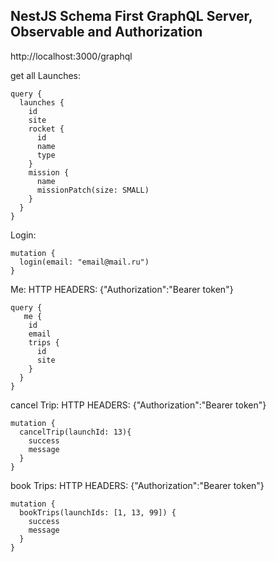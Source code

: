 ## NestJS Schema First GraphQL Server, Observable and Authorization

http://localhost:3000/graphql

get all Launches:

```
query {
  launches {
    id
    site
    rocket {
      id
      name
      type
    }
    mission {
      name
      missionPatch(size: SMALL)
    }
  }
}
```

Login:

```
mutation {
  login(email: "email@mail.ru")
}
```

Me:
HTTP HEADERS: {"Authorization":"Bearer token"}

```
query {
   me {
    id
    email
    trips {
      id
      site
    }
  }
}
```

cancel Trip:
HTTP HEADERS: {"Authorization":"Bearer token"}

```
mutation {
  cancelTrip(launchId: 13){
    success
    message
  }
}
```

book Trips:
HTTP HEADERS: {"Authorization":"Bearer token"}

```
mutation {
  bookTrips(launchIds: [1, 13, 99]) {
    success
    message
  }
}
```